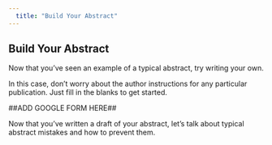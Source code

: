 ```yaml
---
  title: "Build Your Abstract"
---
```


## Build Your Abstract

Now that you’ve seen an example of a typical abstract, try writing your own. 

In this case, don’t worry about the author instructions for any particular publication. Just fill in the blanks to get started. 

##ADD GOOGLE FORM HERE##

Now that you’ve written a draft of your abstract, let’s talk about typical abstract mistakes and how to prevent them.


